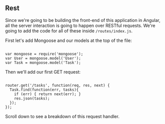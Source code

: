 ## Rest

Since we're going to be building the front-end of this application in Angular, all the server interaction is going to 
happen over RESTful requests. We're going to add the code for all of these inside `/routes/index.js`.

First let's add Mongoose and our models at the top of the file:

<pre><code data-trim>
var mongoose = require('mongoose');
var User = mongoose.model('User');
var Task = mongoose.model('Task');
</pre></code>

Then we'll add our first GET request:

<pre><code data-trim>
router.get('/tasks', function(req, res, next) {
  Task.find(function(err, tasks){
    if (err) { return next(err); }
	res.json(tasks);
  });
});
</pre></code>

Scroll down to see a breakdown of this request handler. 